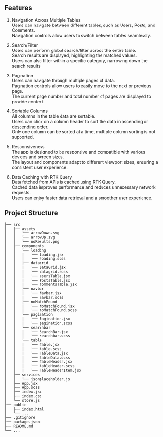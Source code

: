 
## Features

1. Navigation Across Multiple Tables     
    Users can navigate between different tables, such as Users, Posts, and Comments.    
    Navigation controls allow users to switch between tables seamlessly. 

2.  Search/Filter    
    Users can perform global search/filter across the entire table.  
    Search results are displayed, highlighting the matched values.  
    Users can also filter within a specific category, narrowing down the search results.

3. Pagination  
    Users can navigate through multiple pages of data.  
    Pagination controls allow users to easily move to the next or previous page.  
    The current page number and total number of pages are displayed to provide context.

4. Sortable Columns  
    All columns in the table data are sortable.  
    Users can click on a column header to sort the data in ascending or descending order.  
    Only one column can be sorted at a time, multiple column sorting is not supported.

5. Responsiveness  
    The app is designed to be responsive and compatible with various devices and screen sizes.  
    The layout and components adapt to different viewport sizes, ensuring a consistent user experience.

6. Data Caching with RTK Query   
    Data fetched from APIs is cached using RTK Query.  
    Cached data improves performance and reduces unnecessary network requests.  
    Users can enjoy faster data retrieval and a smoother user experience.

## Project Structure

```
├── src
│   ├── assets
│   │   └── arrowDown.svg
│   │   └── arrowUp.svg
│   │   └── noResults.png
│   ├── components
│   │   └── loading
│   │   |   └── Loading.jsx
│   │   |   └── loading.scss
│   │   ├── datagrid
│   │   |   └── DataGrid.jsx
│   │   |   └── datagrid.scss
│   │   |   └── usersTable.jsx
│   │   |   └── PostsTable.jsx
│   │   |   └── CommentsTable.jsx
│   │   ├── navbar
│   │   |   └── Navbar.jsx
│   │   |   └── navbar.scss
│   │   ├── noMatchFound
│   │   |   └── NoMatchFound.jsx
│   │   |   └── noMatchFound.scss
│   │   └── pagination
│   │   |   └── Pagination.jsx
│   │   |   └── pagination.scss
│   │   └── searchbar
│   │   |   └── SearchBar.jsx
│   │   |   └── searchbar.scss
│   │   └── table
│   │   |   └── Table.jsx
│   │   |   └── table.scss
│   │   |   └── TableData.jsx
│   │   |   └── tableData.scss
│   │   |   └── TableHeader.jsx
│   │   |   └── tableHeader.scss
│   │   |   └── TableHeaderItem.jsx
│   ├── services
│   │   └── jsonplaceholder.js
│   ├── App.jsx
│   ├── App.scss
│   ├── index.jsx
│   ├── index.css
│   └── store.js
├── public
│   ├── index.html
│   └── ...
├── .gitignore
├── package.json
├── README.md
└── ...
```
